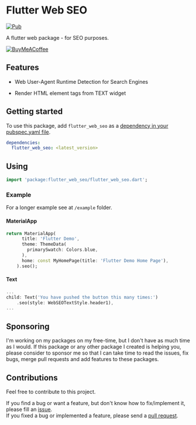 # Flutter Web SEO

[![Pub][pub_badge]][pub]

A flutter web package - for SEO purposes.

[![BuyMeACoffee][buy_me_a_coffee_badge]][buy_me_a_coffee]

## Features

- Web User-Agent Runtime Detection for Search Engines

- Render HTML element tags from TEXT widget

## Getting started

To use this package, add `flutter_web_seo` as a [dependency in your pubspec.yaml file](https://flutter.io/platform-plugins/).

```yaml
dependencies:
  flutter_web_seo: <latest_version>
```

## Using

```dart
import 'package:flutter_web_seo/flutter_web_seo.dart';
```

### Example

For a longer example see at `/example` folder.

#### MaterialApp

```dart
return MaterialApp(
      title: 'Flutter Demo',
      theme: ThemeData(
        primarySwatch: Colors.blue,
      ),
      home: const MyHomePage(title: 'Flutter Demo Home Page'),
    ).seo();
```

#### Text

```dart
...
child: Text('You have pushed the button this many times:')
    .seo(style: WebSEOTextStyle.header1),
...
```

## Sponsoring

I'm working on my packages on my free-time, but I don't have as much time as I would. If this package or any other package I created is helping you, please consider to sponsor me so that I can take time to read the issues, fix bugs, merge pull requests and add features to these packages.

## Contributions

Feel free to contribute to this project.

If you find a bug or want a feature, but don't know how to fix/implement it, please fill an [issue][issue].  
If you fixed a bug or implemented a feature, please send a [pull request][pr].

<!-- Links -->
[pub_badge]: https://img.shields.io/pub/v/flutter_web_seo.svg
[pub]: https://pub.dartlang.org/packages/flutter_web_seo

[buy_me_a_coffee]:buymeacoffee.com/dip.dev
[buy_me_a_coffee_badge]: https://img.buymeacoffee.com/button-api/?text=Donate&emoji=&slug=dip.dev&button_colour=29b6f6&font_colour=000000&font_family=Cookie&outline_colour=000000&coffee_colour=FFDD00

[issue]: https://github.com/dip-dev-team/flutter_web_seo/issues
[pr]: https://github.com/dip-dev-team/flutter_web_seo/pulls